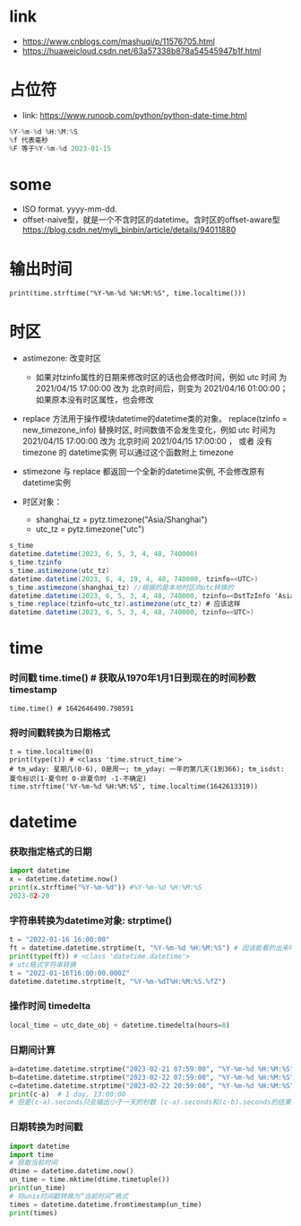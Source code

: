 # link
- https://www.cnblogs.com/mashuqi/p/11576705.html
- https://huaweicloud.csdn.net/63a57338b878a54545947b1f.html
# 占位符
- link: https://www.runoob.com/python/python-date-time.html
```cs
%Y-%m-%d %H:%M:%S
%f 代表毫秒
%F 等于%Y-%m-%d 2023-01-15
```


# some
- ISO format.  yyyy-mm-dd.
- offset-naive型，就是一个不含时区的datetime。含时区的offset-aware型 https://blog.csdn.net/myli_binbin/article/details/94011880
# 输出时间
`print(time.strftime("%Y-%m-%d %H:%M:%S", time.localtime()))`

# 时区
- astimezone: 改变时区
    - 如果对tzinfo属性的日期来修改时区的话也会修改时间，例如 utc 时间 为 2021/04/15 17:00:00 改为 北京时间后，则变为 2021/04/16 01:00:00；如果原本没有时区属性，也会修改
- replace 方法用于操作模块datetime的datetime类的对象。 replace(tzinfo = new_timezone_info) 替换时区, 时间数值不会发生变化，例如 utc 时间为 2021/04/15 17:00:00 改为 北京时间 2021/04/15 17:00:00 ， 或者 没有timezone 的 datetime实例 可以通过这个函数附上 timezone
- stimezone 与 replace 都返回一个全新的datetime实例, 不会修改原有datetime实例

- 时区对象：
    - shanghai_tz = pytz.timezone("Asia/Shanghai")
    - utc_tz = pytz.timezone("utc")
```cs
s_time
datetime.datetime(2023, 6, 5, 3, 4, 48, 740000)
s_time.tzinfo
s_time.astimezone(utc_tz)
datetime.datetime(2023, 6, 4, 19, 4, 48, 740000, tzinfo=<UTC>)
s_time.astimezone(shanghai_tz) //根据的是本地时区向utc转换的
datetime.datetime(2023, 6, 5, 3, 4, 48, 740000, tzinfo=<DstTzInfo 'Asia/Shanghai' CST+8:00:00 STD>)
s_time.replace(tzinfo=utc_tz).astimezone(utc_tz) # 应该这样
datetime.datetime(2023, 6, 5, 3, 4, 48, 740000, tzinfo=<UTC>)
```
# time 
### 时间戳 time.time() # 获取从1970年1月1日到现在的时间秒数 timestamp
```
time.time() # 1642646490.798591
```

### 将时间戳转换为日期格式
```
t = time.localtime(0)
print(type(t)) # <class 'time.struct_time'>
# tm_wday: 星期几(0-6), 0是周一; tm_yday: 一年的第几天(1到366); tm_isdst: 夏令标识(1-夏令时 0-非夏令时 -1-不确定)
time.strftime('%Y-%m-%d %H:%M:%S', time.localtime(1642613319))
```

# datetime
### 获取指定格式的日期
```py
import datetime
x = datetime.datetime.now()
print(x.strftime("%Y-%m-%d")) #%Y-%m-%d %H:%M:%S
2023-02-20
```
### 字符串转换为datetime对象: strptime()
```py
t = "2022-01-16 16:00:00"
ft = datetime.datetime.strptime(t, "%Y-%m-%d %H:%M:%S") # 因该能看的出来吧，源字符串中有-，format—str里也写"-"
print(type(ft)) # <class 'datetime.datetime'>
# utc格式字符串转换
t = "2022-01-16T16:00:00.000Z"
datetime.datetime.strptime(t, "%Y-%m-%dT%H:%M:%S.%fZ")
```
### 操作时间 timedelta 
```python
local_time = utc_date_obj + datetime.timedelta(hours=8)
```
### 日期间计算
```python
a=datetime.datetime.strptime("2023-02-21 07:59:00", "%Y-%m-%d %H:%M:%S")  # 也可以是datetime.datetime()对象
b=datetime.datetime.strptime("2023-02-22 07:59:00", "%Y-%m-%d %H:%M:%S")
c=datetime.datetime.strptime("2023-02-22 20:59:00", "%Y-%m-%d %H:%M:%S")
print(c-a)  # 1 day, 13:00:00 
# 但是(c-a).seconds只会输出小于一天的秒数 (c-a).seconds和(c-b).seconds的结果一样
```

### 日期转换为时间戳
```py
import datetime
import time
# 获取当前时间
dtime = datetime.datetime.now()
un_time = time.mktime(dtime.timetuple())
print(un_time)
# 将unix时间戳转换为“当前时间”格式
times = datetime.datetime.fromtimestamp(un_time)
print(times)

```